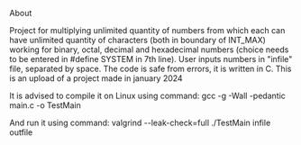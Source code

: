 About

Project for multiplying unlimited quantity of numbers from which each can have unlimited quantity of characters (both in boundary of INT_MAX) working for binary, octal, decimal and hexadecimal numbers (choice needs to be entered in #define SYSTEM in 7th line). User inputs numbers in "infile" file, separated by space. The code is safe from errors, it is written in C. This is an upload of a project made in january 2024

It is advised to compile it on Linux using command:
gcc -g -Wall -pedantic main.c -o TestMain

And run it using command:
valgrind --leak-check=full ./TestMain infile outfile
